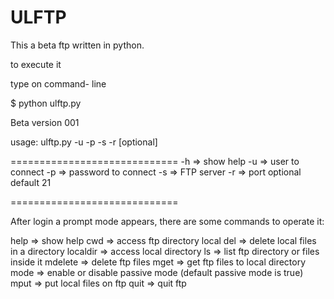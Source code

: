# ULFTP
This a beta ftp written in python. 

to execute it

type on command- line

$ python ulftp.py 

Beta version 001

   usage: ulftp.py -u <user> -p <password> -s <server> -r <port>[optional]


=============================
-h => show help
-u => user to connect
-p => password to connect
-s => FTP server
-r => port optional default 21

=============================

After login a prompt mode appears, there are some commands to operate it:

help      => show help 
cwd       => access ftp directory 
local del => delete local files in a directory
localdir  => access local directory
ls        => list ftp directory  or files inside it
mdelete   => delete ftp files
mget      => get ftp files to local directory
mode      => enable or disable passive mode (default passive mode is true)
mput      => put local files on ftp
quit      => quit ftp


